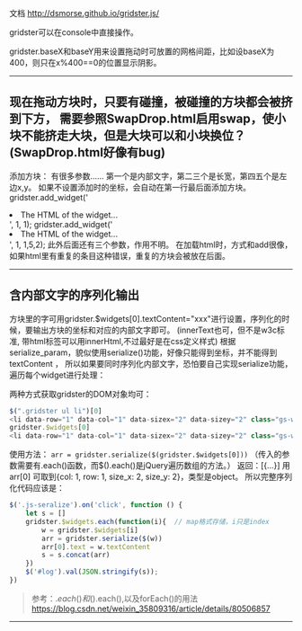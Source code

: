 文档 http://dsmorse.github.io/gridster.js/


gridster可以在console中直接操作。

gridster.baseX和baseY用来设置拖动时可放置的网格间距，比如设baseX为400，则只在x%400==0的位置显示阴影。

---------
现在拖动方块时，只要有碰撞，被碰撞的方块都会被挤到下方，
需要参照SwapDrop.html启用swap，使小块不能挤走大块，但是大块可以和小块换位？(SwapDrop.html好像有bug)
---------

添加方块：
有很多参数……
第一个是内部文字，第二三个是长宽，第四五个是左边x,y。
如果不设置添加时的坐标，会自动在第一行最后面添加方块。
gridster.add_widget('<li class="new">The HTML of the widget...</li>', 1, 1);
gridster.add_widget('<li class="new">The HTML of the widget...</li>', 1, 1,5,2);
此外后面还有三个参数，作用不明。
在加载html时，方式和add很像，如果html里有重复的条目这种错误，重复的方块会被放在后面。



--------------------
## 含内部文字的序列化输出
方块里的字可用gridster.$widgets[0].textContent="xxx"进行设置，序列化的时候，要输出方块的坐标和对应的内部文字即可。 (innerText也可，但不是w3c标准, 带html标签可以用innerHtml,不过最好是在css定义样式)
根据serialize_param，貌似使用serialize()功能，好像只能得到坐标，并不能得到 textContent ，
所以如果要同时序列化内部文字，恐怕要自己实现serialize功能，遍历每个widget进行处理：

两种方式获取gridster的DOM对象均可：
```js
$(".gridster ul li")[0]
<li data-row=​"1" data-col=​"1" data-sizex=​"2" data-sizey=​"2" class=​"gs-w" >​Hello​</li>​ 
gridster.$widgets[0]
<li data-row=​"1" data-col=​"1" data-sizex=​"2" data-sizey=​"2" class=​"gs-w" >​Hello​</li>​
```
使用方法：
` arr = gridster.serialize($(gridster.$widgets[0])) `
  （传入的参数需要有.each()函数，而$().each()是jQuery遍历数组的方法。）
返回：[{…}]
用 arr[0] 可取到{col: 1, row: 1, size_x: 2, size_y: 2}，类型是object。
所以完整序列化代码应该是：

```js
$('.js-seralize').on('click', function () {
    let s = []
    gridster.$widgets.each(function(i){  // map格式存储，i只是index
        w = gridster.$widgets[i]
        arr = gridster.serialize($(w))
        arr[0].text = w.textContent
        s = s.concat(arr)
    })
    $('#log').val(JSON.stringify(s));
})
```
> 参考：$.each()和$().each(),以及forEach()的用法 
> https://blog.csdn.net/weixin_35809316/article/details/80506857
--------------------
